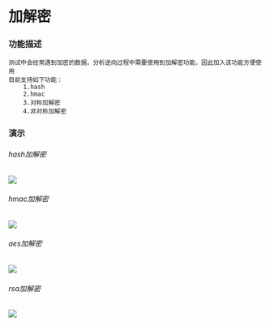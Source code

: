 # 加解密

### 功能描述
```
测试中会经常遇到加密的数据，分析逆向过程中需要使用到加解密功能，因此加入该功能方便使用
目前支持如下功能：
    1.hash
    2.hmac
    3.对称加解密
    4.非对称加解密
```


### 演示

###### hash加解密
![](/assets/hash.gif)


###### hmac加解密
![](/assets/hmac.gif)

###### aes加解密
![](/assets/aes.gif)

###### rsa加解密
![](/assets/rsa.gif)

